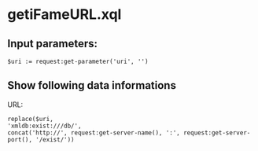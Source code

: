 # getiFameURL.xql
## Input parameters:
```
$uri := request:get-parameter('uri', '')
```
## Show following data informations
URL:
```
replace($uri, 
'xmldb:exist:///db/',
concat('http://', request:get-server-name(), ':', request:get-server-port(), '/exist/'))
```

